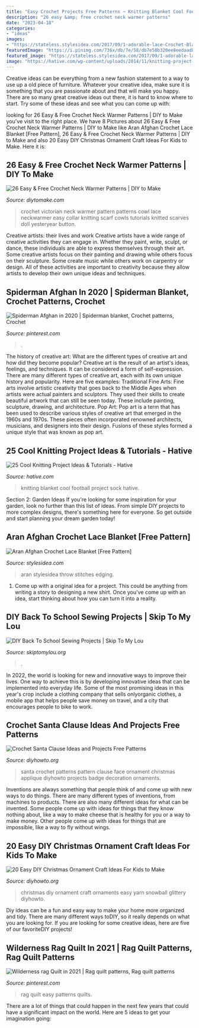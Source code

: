 ```yaml
---
title: "Easy Crochet Projects Free Patterns ~ Knitting Blanket Cool Football Project Sock Hative"
description: "26 easy &amp; free crochet neck warmer patterns"
date: "2023-04-18"
categories:
- "ideas"
images:
- "https://stateless.stylesidea.com/2017/09/1-adorable-lace-Crochet-Blanket.jpg"
featuredImage: "https://i.pinimg.com/736x/db/7e/58/db7e58b320ee8eedaad827b35d4d8423.jpg"
featured_image: "https://stateless.stylesidea.com/2017/09/1-adorable-lace-Crochet-Blanket.jpg"
image: "https://hative.com/wp-content/uploads/2014/11/knitting-project-ideas/19-knitting-football-sock-blanket.jpg"
---
```



Creative ideas can be everything from a new fashion statement to a way to use up a old piece of furniture. Whatever your creative idea, make sure it is something that you are passionate about and that will make you happy. There are so many great creative ideas out there, it is hard to know where to start. Try some of these ideas and see what you can come up with: 

	

		
looking for 26 Easy &amp; Free Crochet Neck Warmer Patterns | DIY to Make you've visit to the right place. We have 8 Pictures about 26 Easy &amp; Free Crochet Neck Warmer Patterns | DIY to Make like Aran Afghan Crochet Lace Blanket [Free Pattern], 26 Easy &amp; Free Crochet Neck Warmer Patterns | DIY to Make and also 20 Easy DIY Christmas Ornament Craft Ideas For Kids to Make. Here it is:
		
    
## 26 Easy &amp; Free Crochet Neck Warmer Patterns | DIY To Make

<img loading=lazy src="http://www.diytomake.com/wp-content/uploads/2016/10/crochet-cowl-Neckwarmer.jpg" onerror="this.onerror=null;this.src='https://tse1.mm.bing.net/th?id=OIP.qf1d7b3SoappoMpb8SLbiQHaJ5&amp;pid=15.1';" alt="26 Easy &amp; Free Crochet Neck Warmer Patterns | DIY to Make">

_Source: diytomake.com_

>crochet victorian neck warmer pattern patterns cowl lace neckwarmer easy collar knitting scarf cowls tutorials knitted scarves doll yesteryear button. 

	

Creative artists: their lives and work
Creative artists have a wide range of creative activities they can engage in. Whether they paint, write, sculpt, or dance, these individuals are able to express themselves through their art. Some creative artists focus on their painting and drawing while others focus on their sculpture. Some create music while others work on carpentry or design. All of these activities are important to creativity because they allow artists to develop their own unique ideas and techniques.

    
## Spiderman Afghan In 2020 | Spiderman Blanket, Crochet Patterns, Crochet

<img loading=lazy src="https://i.pinimg.com/736x/db/7e/58/db7e58b320ee8eedaad827b35d4d8423.jpg" onerror="this.onerror=null;this.src='https://tse4.mm.bing.net/th?id=OIP.dwZ9-0BVdpe4Ng30r9CkDAHaPP&amp;pid=15.1';" alt="Spiderman Afghan in 2020 | Spiderman blanket, Crochet patterns, Crochet">

_Source: pinterest.com_

>. 

	

The history of creative art: What are the different types of creative art and how did they become popular?
Creative art is the result of an artist's ideas, feelings, and techniques. It can be considered a form of self-expression. There are many different types of creative art, each with its own unique history and popularity. Here are five examples:
Traditional Fine Arts: Fine arts involve artistic creativity that goes back to the Middle Ages when artists were actual painters and sculptors. They used their skills to create beautiful artwork that can still be seen today. These include painting, sculpture, drawing, and architecture. Pop Art: Pop art is a term that has been used to describe various styles of creative art that emerged in the 1960s and 1970s. These pieces often incorporated renowned architects, musicians, and designers into their design. Fusions of these styles formed a unique style that was known as pop art.

    
## 25 Cool Knitting Project Ideas &amp; Tutorials - Hative

<img loading=lazy src="https://hative.com/wp-content/uploads/2014/11/knitting-project-ideas/19-knitting-football-sock-blanket.jpg" onerror="this.onerror=null;this.src='https://tse4.mm.bing.net/th?id=OIP.2lHvfphwwYV-Ew72NVxvpgHaLK&amp;pid=15.1';" alt="25 Cool Knitting Project Ideas &amp; Tutorials - Hative">

_Source: hative.com_

>knitting blanket cool football project sock hative. 

	

Section 2: Garden Ideas
If you're looking for some inspiration for your garden, look no further than this list of ideas. From simple DIY projects to more complex designs, there's something here for everyone. So get outside and start planning your dream garden today!

    
## Aran Afghan Crochet Lace Blanket [Free Pattern]

<img loading=lazy src="https://stateless.stylesidea.com/2017/09/1-adorable-lace-Crochet-Blanket.jpg" onerror="this.onerror=null;this.src='https://tse1.mm.bing.net/th?id=OIP.D35SoBnDeO2zjEqG2IXUrgHaEv&amp;pid=15.1';" alt="Aran Afghan Crochet Lace Blanket [Free Pattern]">

_Source: stylesidea.com_

>aran stylesidea throw stitches edging. 

	

1. Come up with a original idea for a project. This could be anything from writing a story to designing a new shirt. Once you've come up with an idea, start thinking about how you can turn it into a reality. 

    
## DIY Back To School Sewing Projects | Skip To My Lou

<img loading=lazy src="https://www.skiptomylou.org/wp-content/uploads/2016/08/Water-Bottle-Holder-with-Free-Pattern-Artzy-Creations.jpg" onerror="this.onerror=null;this.src='https://tse4.mm.bing.net/th?id=OIP.KiutxnyTGo8E9n0qoQtPSwHaLH&amp;pid=15.1';" alt="DIY Back To School Sewing Projects | Skip To My Lou">

_Source: skiptomylou.org_

>. 

	

In 2022, the world is looking for new and innovative ways to improve their lives. One way to achieve this is by developing innovative ideas that can be implemented into everyday life. Some of the most promising ideas in this year's crop include a clothing company that sells onlyorganic clothes, a mobile app that helps people save money on travel, and a city that encourages people to bike to work.

    
## Crochet Santa Clause Ideas And Projects Free Patterns

<img loading=lazy src="http://www.diyhowto.org/wp-content/uploads/DIYHowto-Crochet-Santa-Clause-Free-Patterns-06.jpg" onerror="this.onerror=null;this.src='https://tse4.mm.bing.net/th?id=OIP.zOQwTAW9ISSRIy95GSIx6QHaPl&amp;pid=15.1';" alt="Crochet Santa Clause Ideas and Projects Free Patterns">

_Source: diyhowto.org_

>santa crochet patterns pattern clause face ornament christmas applique diyhowto projects badge decoration ornaments. 

	

Inventions are always something that people think of and come up with new ways to do things. There are many different types of inventions, from machines to products. There are also many different ideas for what can be invented. Some people come up with ideas for things that they know nothing about, like a way to make cheese that is healthy for you or a way to make money. Other people come up with ideas for things that are impossible, like a way to fly without wings.

    
## 20 Easy DIY Christmas Ornament Craft Ideas For Kids To Make

<img loading=lazy src="http://www.diyhowto.org/wp-content/uploads/DIYHowto-DIY-Christmas-Ornament-Craft-Ideas-For-Kids-17.jpg" onerror="this.onerror=null;this.src='https://tse4.mm.bing.net/th?id=OIP.JVkr7KYxthNDFgw3vSdHZwHaKZ&amp;pid=15.1';" alt="20 Easy DIY Christmas Ornament Craft Ideas For Kids to Make">

_Source: diyhowto.org_

>christmas diy ornament craft ornaments easy yarn snowball glittery diyhowto. 

	

Diy ideas can be a fun and easy way to make your home more organized and tidy. There are many different ways toDIY, so it really depends on what you are looking for. If you are looking for some creative ideas, here are five of our favoriteDIY projects!

    
## Wilderness Rag Quilt In 2021 | Rag Quilt Patterns, Rag Quilt Patterns

<img loading=lazy src="https://i.pinimg.com/736x/6e/f4/c8/6ef4c82d81832abf988ff9cc894f40ce.jpg" onerror="this.onerror=null;this.src='https://tse1.mm.bing.net/th?id=OIP.gHU8arXHAbt5tIBohG842wHaJ3&amp;pid=15.1';" alt="Wilderness rag Quilt in 2021 | Rag quilt patterns, Rag quilt patterns">

_Source: pinterest.com_

>rag quilt easy patterns quilts. 

	

There are a lot of things that could happen in the next few years that could have a significant impact on the world. Here are 5 ideas to get your imagination going: 


